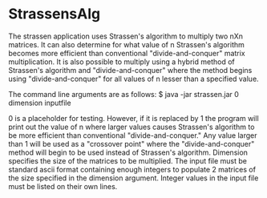 StrassensAlg
============
The strassen application uses Strassen's algorithm to multiply two nXn matrices. It can also determine for what value of n Strassen's algorithm becomes more efficient than conventional "divide-and-conquer" matrix multiplication. It is also possible to multiply using a hybrid method of Strassen's algorithm and "divide-and-conquer" where the method begins using "divide-and-conquer" for all values of n lesser than a specified value.

The command line arguments are as follows: $ java -jar strassen.jar 0 dimension inputfile

0 is a placeholder for testing. However, if it is replaced by 1 the program will print out the value of n where larger values causes Strassen's algorithm to be more efficient than conventional "divide-and-conquer." Any value larger than 1 will be used as a "crossover point" where the "divide-and-conquer" method will begin to be used instead of Strassen's algorithm. Dimension specifies the size of the matrices to be multiplied. The input file must be standard ascii format containing enough integers to populate 2 matrices of the size specified in the dimension argument. Integer values in the input file must be listed on their own lines.
